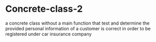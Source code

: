 # Concrete-class-2
a concrete class without a main function that test and determine  the provided personal information of a customer is correct in order to be registered under car insurance company 
